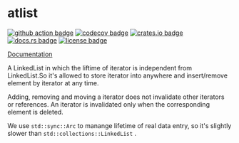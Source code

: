 # atlist

[![github action badge]][github action url]
[![codecov badge]][coverage status]
[![crates.io badge]][crates.io package]
[![docs.rs badge]][docs.rs documentation]
[![license badge]][license]

[Documentation]

A LinkedList in which the liftime of iterator is independent from LinkedList.So it's allowed to store iterator into anywhere and insert/remove element by iterator at any time.

Adding, removing and moving a iterator does not invalidate other iterators or references. An iterator is invalidated only when the corresponding element is deleted.

We use ```std::sync::Arc``` to manange lifetime of real data entry, so it's slightly slower than ```std::collections::LinkedList``` .


[github action badge]: https://github.com/atframework/atlist-rs/actions/workflows/build.yml/badge.svg
[github action url]: https://github.com/atframework/atlist-rs/actions/workflows/build.yml
[codecov badge]: https://codecov.io/gh/atframework/atlist-rs/branch/master/graph/badge.svg
[coverage status]: https://codecov.io/gh/atframework/atlist-rs
[crates.io badge]: https://img.shields.io/crates/v/atlist-rs.svg
[crates.io package]: https://crates.io/crates/atlist-rs/
[documentation]: https://docs.rs/atlist-rs/
[docs.rs badge]: https://docs.rs/atlist-rs/badge.svg
[docs.rs documentation]: (https://docs.rs/atlist-rs/)
[license badge]: https://img.shields.io/crates/l/atlist-rs
[license]: (https://github.com/atframework/atlist-rs/blob/master/LICENSE)
